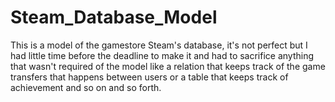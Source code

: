 # Steam_Database_Model

This is a model of the gamestore Steam's database, it's not perfect but I had little time before the deadline to make it and had to sacrifice anything that wasn't required of the model like a relation that keeps track of the game transfers that happens between users or a table that keeps track of achievement and so on and so forth.


